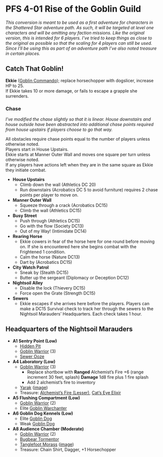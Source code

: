# PFS 4-01 Rise of the Goblin Guild

_This conversion is meant to be used as a first adventure for characters in the Shattered Star adventure path.  As such, it will be targeted at level one characters and will be omitting any faction missions.  Like the original version, this is intended for 6 players.  I’ve tried to keep things as close to the original as possible so that the scaling for 4 players can still be used.  Since I’ll be using this as part of an adventure path I’ve also noted treasure in certain places._


## Catch That Goblin!

**Ekkie** ([Goblin Commando](https://2e.aonprd.com/Monsters.aspx?ID=233)); replace horsechopper with dogslicer, increase HP to 25.<br>
If Ekkie takes 10 or more damage, or fails to escape a grapple she surrenders.

### Chase

_I’ve modified the chase slightly so that it is linear.  House downstairs and house outside have been abstracted into additional chase points required from house upstairs if players choose to go that way._

All obstacles require chase points equal to the number of players unless otherwise noted.<br>
Players start in House Upstairs.<br>
Ekkie starts at Manner Outer Wall and moves one square per turn unless otherwise noted.<br>
If any players have actions left when they are in the same square as Ekkie they initiate combat.<br>

* **House Upstairs**
    * Climb down the wall (Athletics DC 20)
    * Run downstairs (Acrobatics DC 5 to avoid furniture) requires 2 chase points per player to move on.
* **Manner Outer Wall**
    * Squeeze through a crack (Acrobatics DC15)
    * Climb the wall (Athletics DC15)
* **Busy Street**
    * Push through (Athletics DC15)
    * Go with the flow (Society DC13)
    * Out of my Way! (Intimidate DC14)
* **Rearing Horse**
    * Ekkie cowers in fear of the horse here for one round before moving on.  If she is encountered here she begins combat with the Frightened 1 condition.
    * Calm the horse (Nature DC13)
    * Dart by (Acrobatics DC15)
* **City Watch Patrol**
    * Sneak by (Stealth DC15)
    * Butter up the sergeant (Diplomacy or Deception DC12)
* **Nightsoil Alley**
    * Disable the lock (Thievery DC15)
    * Force open the Grate (Strength DC15)
* **Sewers**
    * Ekkie escapes if she arrives here before the players. Players can make a DC15 Survival check to track her through the sewers to the Nightsoil Marauders’ Headquarters.  Each check takes 1 hour.

## Headquarters of the Nightsoil Marauders

* **A1 Sentry Point (Low)**
    * [Hidden Pit](https://2e.aonprd.com/Hazards.aspx?ID=1)
    * [Goblin Warrior](https://2e.aonprd.com/Monsters.aspx?ID=232) (3)
    * [Sewer Ooze](https://2e.aonprd.com/Monsters.aspx?ID=320)
* **A4 Laboratory (Low)**
    * [Goblin Warrior](https://2e.aonprd.com/Monsters.aspx?ID=232) (3)
        * Replace shortbow with **Ranged** Alchemist’s Fire +6 (range increment 30 feet, splash) **Damage** 1d8 fire plus 1 fire splash
        * Add 2 alchemist’s fire to inventory
    * [Yarak](https://monster.pf2.tools/v/Vx0LRw0Q) ([image](../Creatures/yarak.png))
    * Treasure: [Alchemist’s Fire (Lesser)](https://2e.aonprd.com/Equipment.aspx?ID=75), [Cat’s Eye Elixir](https://2e.aonprd.com/Equipment.aspx?ID=85)
* **A5 Flushing Compartment (Low)**
    * [Goblin Warrior](https://2e.aonprd.com/Monsters.aspx?ID=232) (2)
    * Elite [Goblin Warchanter](https://2e.aonprd.com/Monsters.aspx?ID=235)
* **A6 Goblin Dog Kennels (Low)**
    * Elite [Goblin Dog](https://2e.aonprd.com/Monsters.aspx?ID=236) 
    * Weak [Goblin Dog](https://2e.aonprd.com/Monsters.aspx?ID=236) 
* **A8 Audience Chamber (Moderate)**
    * [Goblin Warrior](https://2e.aonprd.com/Monsters.aspx?ID=232) (2)
    * [Bugbear Tormentor](https://2e.aonprd.com/Monsters.aspx?ID=59)
    * [Tanglefoot Morass](https://template.pf2.tools/v/Y3dl1LJJ) ([image](../Hazards/tanglefoot-morass.png))
    * Treasure: Chain Shirt, Dagger, +1 Horsechopper